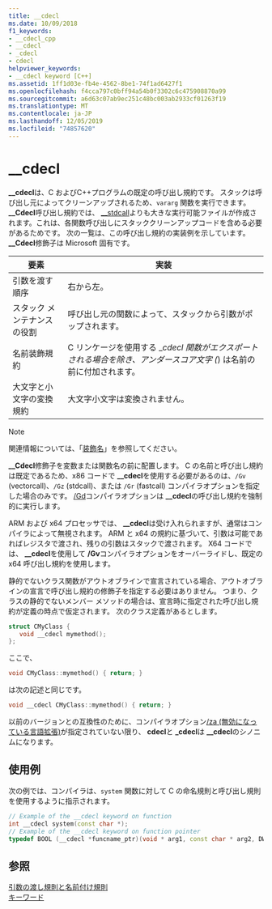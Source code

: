```yaml
---
title: __cdecl
ms.date: 10/09/2018
f1_keywords:
- __cdecl_cpp
- __cdecl
- _cdecl
- cdecl
helpviewer_keywords:
- __cdecl keyword [C++]
ms.assetid: 1ff1d03e-fb4e-4562-8be1-74f1ad6427f1
ms.openlocfilehash: f4cca797c0bff94a54b0f3302c6c475908870a99
ms.sourcegitcommit: a6d63c07ab9ec251c48bc003ab2933cf01263f19
ms.translationtype: MT
ms.contentlocale: ja-JP
ms.lasthandoff: 12/05/2019
ms.locfileid: "74857620"
---
```

# <a name="__cdecl"></a>__cdecl

**__cdecl**は、C およびC++プログラムの既定の呼び出し規約です。 スタックは呼び出し元によってクリーンアップされるため、`vararg` 関数を実行できます。 **__Cdecl**呼び出し規約では、 [__stdcall](../cpp/stdcall.md)よりも大きな実行可能ファイルが作成されます。これは、各関数呼び出しにスタッククリーンアップコードを含める必要があるためです。 次の一覧は、この呼び出し規約の実装例を示しています。 **__Cdecl**修飾子は Microsoft 固有です。

|要素|実装|
|-------------|--------------------|
|引数を渡す順序|右から左。|
|スタック メンテナンスの役割|呼び出し元の関数によって、スタックから引数がポップされます。|
|名前装飾規約|C リンケージを使用する \__cdecl 関数がエクスポートされる場合を除き、アンダースコア文字 (_) は名前の前に付加されます。|
|大文字と小文字の変換規約|大文字小文字は変換されません。|

> [!NOTE]
>  関連情報については、「[装飾名](../build/reference/decorated-names.md)」を参照してください。

**__Cdecl**修飾子を変数または関数名の前に配置します。 C の名前と呼び出し規約は既定であるため、x86 コードで **__cdecl**を使用する必要があるのは、`/Gv` (vectorcall)、`/Gz` (stdcall)、または `/Gr` (fastcall) コンパイラオプションを指定した場合のみです。 [/Gd](../build/reference/gd-gr-gv-gz-calling-convention.md)コンパイラオプションは **__cdecl**の呼び出し規約を強制的に実行します。

ARM および x64 プロセッサでは、 **__cdecl**は受け入れられますが、通常はコンパイラによって無視されます。 ARM と x64 の規約に基づいて、引数は可能であればレジスタで渡され、残りの引数はスタックで渡されます。 X64 コードでは、 **__cdecl**を使用して **/Gv**コンパイラオプションをオーバーライドし、既定の x64 呼び出し規約を使用します。

静的でないクラス関数がアウトオブラインで宣言されている場合、アウトオブラインの宣言で呼び出し規約の修飾子を指定する必要はありません。 つまり、クラスの静的でないメンバー メソッドの場合は、宣言時に指定された呼び出し規約が定義の時点で仮定されます。 次のクラス定義があるとします。

```cpp
struct CMyClass {
   void __cdecl mymethod();
};
```

ここで、

```cpp
void CMyClass::mymethod() { return; }
```

は次の記述と同じです。

```cpp
void __cdecl CMyClass::mymethod() { return; }
```

以前のバージョンとの互換性のために、コンパイラオプション[/za \(無効になっている言語拡張)](../build/reference/za-ze-disable-language-extensions.md)が指定されていない限り、 **cdecl**と **_cdecl**は **__cdecl**のシノニムになります。

## <a name="example"></a>使用例

次の例では、コンパイラは、`system` 関数に対して C の命名規則と呼び出し規則を使用するように指示されます。

```cpp
// Example of the __cdecl keyword on function
int __cdecl system(const char *);
// Example of the __cdecl keyword on function pointer
typedef BOOL (__cdecl *funcname_ptr)(void * arg1, const char * arg2, DWORD flags, ...);
```

## <a name="see-also"></a>参照

[引数の渡し規則と名前付け規則](../cpp/argument-passing-and-naming-conventions.md)<br/>
[キーワード](../cpp/keywords-cpp.md)